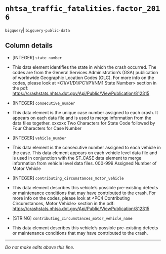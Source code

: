 # `nhtsa_traffic_fatalities.factor_2016`
`bigquery`| `bigquery-public-data`

## Column details
* [INTEGER]   `state_number`
 - This data element identifies the state in which the crash occurred. The codes are from the General Services Administration’s (GSA) publication of worldwide Geographic Location Codes (GLC). For more info on the codes, please look at <C1/V1/D1/PC1/P1/NM1 State Number> section in the pdf: https://crashstats.nhtsa.dot.gov/Api/Public/ViewPublication/812315
* [INTEGER]   `consecutive_number`
 - This data element is the unique case number assigned to each crash. It appears on each data file and is used to merge information from the data files together. xxxxxx Two Characters for State Code followed by Four Characters for Case Number
* [INTEGER]   `vehicle_number`
 - This data element is the consecutive number assigned to each vehicle in the case. This data element appears on each vehicle level data file and is used in conjunction with the ST_CASE data element to merge information from vehicle level data files. 000-999 Assigned Number of Motor Vehicle
* [INTEGER]   `contributing_circumstances_motor_vehicle`
 - This data element describes this vehicle’s possible pre-existing defects or maintenance conditions that may have contributed to the crash. For more info on the codes, please look at <PC4 Contributing Circumstances, Motor Vehicle> section in the pdf: https://crashstats.nhtsa.dot.gov/Api/Public/ViewPublication/812315
* [STRING]    `contributing_circumstances_motor_vehicle_name`
 - This data element describes this vehicle’s possible pre-existing defects or maintenance conditions that may have contributed to the crash.

-------------------------------------------------------------------------------
*Do not make edits above this line.*
